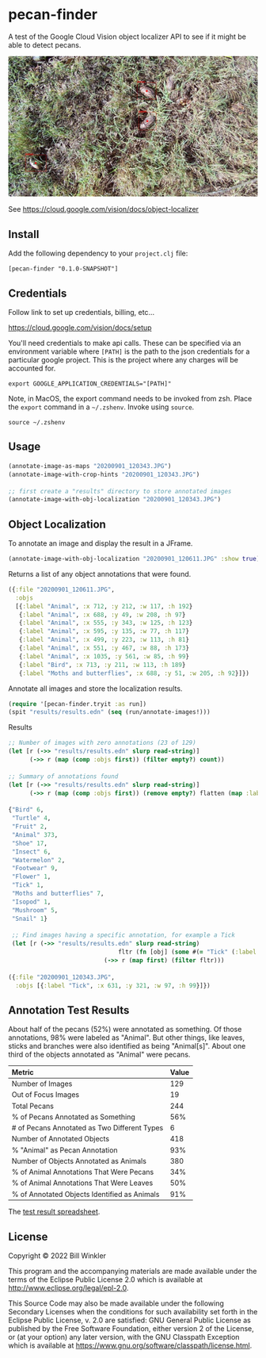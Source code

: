 # pecan-finder

A test of the Google Cloud Vision object localizer API to
see if it might be able to detect pecans.

![](results/20200901_120344.JPG)

See <https://cloud.google.com/vision/docs/object-localizer>

## Install
Add the following dependency to your `project.clj` file:

    [pecan-finder "0.1.0-SNAPSHOT"]

## Credentials

Follow link to set up credentials, billing, etc...

<https://cloud.google.com/vision/docs/setup>

You'll need credentials to make api calls. These can be specified via
an environment variable where `[PATH]` is the path to the json
credentials for a particular google project.  This is the project
where any charges will be accounted for.

``` shell
export GOOGLE_APPLICATION_CREDENTIALS="[PATH]"
```

Note, in MacOS, the export command needs to be invoked from zsh.
Place the `export` command in a `~/.zshenv`.  Invoke using `source`.

``` shell
source ~/.zshenv
```

## Usage

``` clojure
(annotate-image-as-maps "20200901_120343.JPG")
(annotate-image-with-crop-hints "20200901_120343.JPG")

;; first create a "results" directory to store annotated images
(annotate-image-with-obj-localization "20200901_120343.JPG")

```

## Object Localization

To annotate an image and display the result in a JFrame.

``` clojure
(annotate-image-with-obj-localization "20200901_120611.JPG" :show true) 
```

Returns a list of any object annotations that were found.
``` clojure
({:file "20200901_120611.JPG",
  :objs
  [{:label "Animal", :x 712, :y 212, :w 117, :h 192}
   {:label "Animal", :x 688, :y 49, :w 208, :h 97}
   {:label "Animal", :x 555, :y 343, :w 125, :h 123}
   {:label "Animal", :x 595, :y 135, :w 77, :h 117}
   {:label "Animal", :x 499, :y 223, :w 113, :h 81}
   {:label "Animal", :x 551, :y 467, :w 88, :h 173}
   {:label "Animal", :x 1035, :y 561, :w 85, :h 99}
   {:label "Bird", :x 713, :y 211, :w 113, :h 189}
   {:label "Moths and butterflies", :x 688, :y 51, :w 205, :h 92}]})
```

Annotate all images and store the localization results.

``` clojure
(require '[pecan-finder.tryit :as run])
(spit "results/results.edn" (seq (run/annotate-images!)))

```

Results

``` clojure
;; Number of images with zero annotations (23 of 129)
(let [r (->> "results/results.edn" slurp read-string)]
      (->> r (map (comp :objs first)) (filter empty?) count))

;; Summary of annotations found
(let [r (->> "results/results.edn" slurp read-string)]
      (->> r (map (comp :objs first)) (remove empty?) flatten (map :label) frequencies)) 
      
{"Bird" 6,
 "Turtle" 4,
 "Fruit" 2,
 "Animal" 373,
 "Shoe" 17,
 "Insect" 6,
 "Watermelon" 2,
 "Footwear" 9,
 "Flower" 1,
 "Tick" 1,
 "Moths and butterflies" 7,
 "Isopod" 1,
 "Mushroom" 5,
 "Snail" 1}
 
 ;; Find images having a specific annotation, for example a Tick
 (let [r (->> "results/results.edn" slurp read-string)
                               fltr (fn [obj] (some #(= "Tick" (:label %)) (:objs obj)))]
                           (->> r (map first) (filter fltr)))
                           
({:file "20200901_120343.JPG",
  :objs [{:label "Tick", :x 631, :y 321, :w 97, :h 99}]})                           
```

## Annotation Test Results

About half of the pecans (52%) were annotated as something.  Of those annotations, 98% were labeled as "Animal".  But other things, like leaves, sticks and branches were also identified as being "Animal[s]".  About one third of the objects annotated as "Animal" were pecans.

| Metric  | Value   |
|:--|:--|
| Number of Images  | 129  |
| Out of Focus Images  | 19  |
| Total Pecans  | 244 |
| % of Pecans Annotated as Something | 56%  |
| # of Pecans Annotated as Two Different Types | 6  |
| Number of Annotated Objects  | 418  |
| % "Animal" as Pecan Annotation  | 93%  |
| Number of Objects Annotated as Animals  | 380  |
| % of Animal Annotations That Were Pecans  | 34%  |
| % of Animal Annotations That Were Leaves  | 50%  |
| % of Annotated Objects Identified as Animals  | 91%  |

The [test result spreadsheet](https://docs.google.com/spreadsheets/d/1QuZcuINqm1jCDHDSkN5jG_lq2Fb-UZ7Krf5aHFIc5yc/edit?usp=sharing).


## License

Copyright © 2022 Bill Winkler

This program and the accompanying materials are made available under the
terms of the Eclipse Public License 2.0 which is available at
http://www.eclipse.org/legal/epl-2.0.

This Source Code may also be made available under the following Secondary
Licenses when the conditions for such availability set forth in the Eclipse
Public License, v. 2.0 are satisfied: GNU General Public License as published by
the Free Software Foundation, either version 2 of the License, or (at your
option) any later version, with the GNU Classpath Exception which is available
at https://www.gnu.org/software/classpath/license.html.
